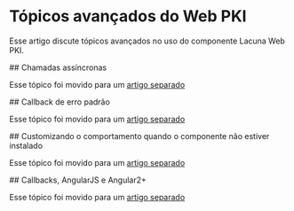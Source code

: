 # Tópicos avançados do Web PKI

Esse artigo discute tópicos avançados no uso do componente Lacuna Web PKI.

<a name="async" />
## Chamadas assíncronas

Esse tópico foi movido para um [artigo separado](async.md)

<a name="default-error-callback" />
## Callback de erro padrão

Esse tópico foi movido para um [artigo separado](default-error-callback.md)

<a name="customizing-not-installed" />
## Customizando o comportamento quando o componente não estiver instalado

Esse tópico foi movido para um [artigo separado](customizing-not-installed.md)

<a name="angularjs" />
## Callbacks, AngularJS e Angular2+

Esse tópico foi movido para um [artigo separado](angularjs.md)
